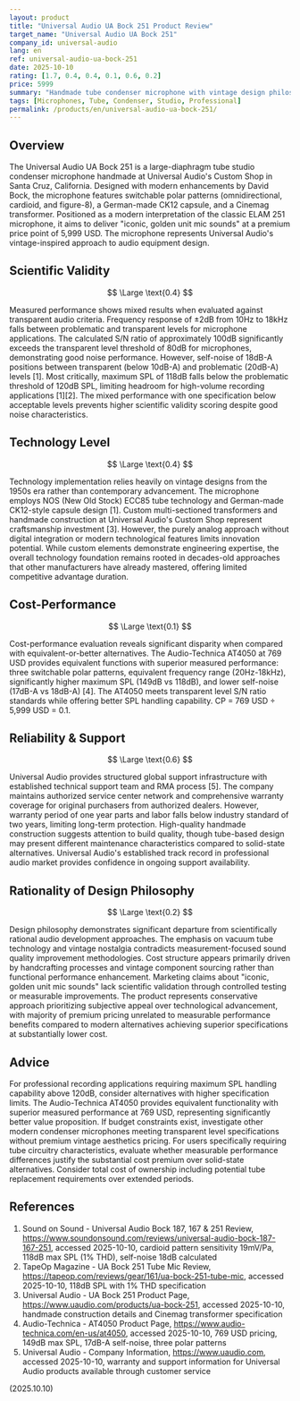 ```yaml
---
layout: product
title: "Universal Audio UA Bock 251 Product Review"
target_name: "Universal Audio UA Bock 251"
company_id: universal-audio
lang: en
ref: universal-audio-ua-bock-251
date: 2025-10-10
rating: [1.7, 0.4, 0.4, 0.1, 0.6, 0.2]
price: 5999
summary: "Handmade tube condenser microphone with vintage design philosophy showing mixed measured performance and extremely poor cost-performance against modern alternatives"
tags: [Microphones, Tube, Condenser, Studio, Professional]
permalink: /products/en/universal-audio-ua-bock-251/
---
```


## Overview

The Universal Audio UA Bock 251 is a large-diaphragm tube studio condenser microphone handmade at Universal Audio's Custom Shop in Santa Cruz, California. Designed with modern enhancements by David Bock, the microphone features switchable polar patterns (omnidirectional, cardioid, and figure-8), a German-made CK12 capsule, and a Cinemag transformer. Positioned as a modern interpretation of the classic ELAM 251 microphone, it aims to deliver "iconic, golden unit mic sounds" at a premium price point of 5,999 USD. The microphone represents Universal Audio's vintage-inspired approach to audio equipment design.

## Scientific Validity

$$ \Large \text{0.4} $$

Measured performance shows mixed results when evaluated against transparent audio criteria. Frequency response of ±2dB from 10Hz to 18kHz falls between problematic and transparent levels for microphone applications. The calculated S/N ratio of approximately 100dB significantly exceeds the transparent level threshold of 80dB for microphones, demonstrating good noise performance. However, self-noise of 18dB-A positions between transparent (below 10dB-A) and problematic (20dB-A) levels [1]. Most critically, maximum SPL of 118dB falls below the problematic threshold of 120dB SPL, limiting headroom for high-volume recording applications [1][2]. The mixed performance with one specification below acceptable levels prevents higher scientific validity scoring despite good noise characteristics.

## Technology Level

$$ \Large \text{0.4} $$

Technology implementation relies heavily on vintage designs from the 1950s era rather than contemporary advancement. The microphone employs NOS (New Old Stock) ECC85 tube technology and German-made CK12-style capsule design [1]. Custom multi-sectioned transformers and handmade construction at Universal Audio's Custom Shop represent craftsmanship investment [3]. However, the purely analog approach without digital integration or modern technological features limits innovation potential. While custom elements demonstrate engineering expertise, the overall technology foundation remains rooted in decades-old approaches that other manufacturers have already mastered, offering limited competitive advantage duration.

## Cost-Performance

$$ \Large \text{0.1} $$

Cost-performance evaluation reveals significant disparity when compared with equivalent-or-better alternatives. The Audio-Technica AT4050 at 769 USD provides equivalent functions with superior measured performance: three switchable polar patterns, equivalent frequency range (20Hz-18kHz), significantly higher maximum SPL (149dB vs 118dB), and lower self-noise (17dB-A vs 18dB-A) [4]. The AT4050 meets transparent level S/N ratio standards while offering better SPL handling capability. CP = 769 USD ÷ 5,999 USD = 0.1.

## Reliability & Support

$$ \Large \text{0.6} $$

Universal Audio provides structured global support infrastructure with established technical support team and RMA process [5]. The company maintains authorized service center network and comprehensive warranty coverage for original purchasers from authorized dealers. However, warranty period of one year parts and labor falls below industry standard of two years, limiting long-term protection. High-quality handmade construction suggests attention to build quality, though tube-based design may present different maintenance characteristics compared to solid-state alternatives. Universal Audio's established track record in professional audio market provides confidence in ongoing support availability.

## Rationality of Design Philosophy

$$ \Large \text{0.2} $$

Design philosophy demonstrates significant departure from scientifically rational audio development approaches. The emphasis on vacuum tube technology and vintage nostalgia contradicts measurement-focused sound quality improvement methodologies. Cost structure appears primarily driven by handcrafting processes and vintage component sourcing rather than functional performance enhancement. Marketing claims about "iconic, golden unit mic sounds" lack scientific validation through controlled testing or measurable improvements. The product represents conservative approach prioritizing subjective appeal over technological advancement, with majority of premium pricing unrelated to measurable performance benefits compared to modern alternatives achieving superior specifications at substantially lower cost.

## Advice

For professional recording applications requiring maximum SPL handling capability above 120dB, consider alternatives with higher specification limits. The Audio-Technica AT4050 provides equivalent functionality with superior measured performance at 769 USD, representing significantly better value proposition. If budget constraints exist, investigate other modern condenser microphones meeting transparent level specifications without premium vintage aesthetics pricing. For users specifically requiring tube circuitry characteristics, evaluate whether measurable performance differences justify the substantial cost premium over solid-state alternatives. Consider total cost of ownership including potential tube replacement requirements over extended periods.

## References

1. Sound on Sound - Universal Audio Bock 187, 167 & 251 Review, https://www.soundonsound.com/reviews/universal-audio-bock-187-167-251, accessed 2025-10-10, cardioid pattern sensitivity 19mV/Pa, 118dB max SPL (1% THD), self-noise 18dB calculated
2. TapeOp Magazine - UA Bock 251 Tube Mic Review, https://tapeop.com/reviews/gear/161/ua-bock-251-tube-mic, accessed 2025-10-10, 118dB SPL with 1% THD specification
3. Universal Audio - UA Bock 251 Product Page, https://www.uaudio.com/products/ua-bock-251, accessed 2025-10-10, handmade construction details and Cinemag transformer specification
4. Audio-Technica - AT4050 Product Page, https://www.audio-technica.com/en-us/at4050, accessed 2025-10-10, 769 USD pricing, 149dB max SPL, 17dB-A self-noise, three polar patterns
5. Universal Audio - Company Information, https://www.uaudio.com, accessed 2025-10-10, warranty and support information for Universal Audio products available through customer service

(2025.10.10)